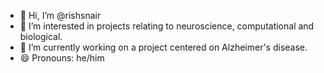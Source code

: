 - 👋 Hi, I’m @rishsnair
- 👀 I’m interested in projects relating to neuroscience, computational and biological.
- 🌱 I’m currently working on a project centered on Alzheimer's disease.
- 😄 Pronouns: he/him

